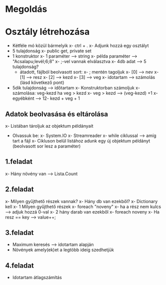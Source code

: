 ﻿# Megoldás

# Osztály létrehozása
- Kétféle mó közül bármelyik
	x- ctrl + .
	x- Adjunk hozzá egy osztályt
- 5 tulajdonság
	x- public get, private set
- 1 konstruktor
	x- 1 paraméter --> string
	x- példa paraméter --> "Acsalapu;levél;6;8"
	x- ;-vel vannak elválasztva
	x- 4db adat --> 5 tulajdonság?
	- átadott, fájlból beolvasott sort:
		x- ; mentén tagoljuk
		x- [0] --> nev
		x- [1] --> resz
		x- [2] --> kezd
		x- [3] --> veg
		x- idotartam --> számolás (lásd következő pont)
- 5dik tulajdonság --> időtartam
		x- Konstruktorban számoljuk
		x- számolása: veg-kezd ha veg > kezd
		x- veg > kezd --> (veg-kezd) +1
		x- egyébként --> 12- kezd + veg + 1

## Adatok beolvasása és eltárolása
x- Listában tároljuk az objektum példányait
- Olvassuk be:
	x- System.IO
	x- Streamreader
	x- while ciklussal --> amíg tart a fájl
	x- Cikluson belül listához adunk egy új objektum példányt (beolvasott sor lesz a paraméter)

## 1.feladat
x- Hány növény van --> Lista.Count

## 2.feladat
x- Milyen gyűjthető részek vannak?
x- Hány db van ezekből?
x- Dictionary kell
x- 1 Milyen gyűjthető részek
	x- foreach "noveny"
	x- ha a rész nem kulcs --> adjuk hozzá 0-val
x- 2 hány darab van ezekből
x- foreach noveny
x- Ha resz == key --> value++;


## 3.feladat
- Maximum keresés --> idotartam alapján
- Növények amely(ek)et a legtöbb ideig szedhetjük

## 4.feladat
- Idotartam átlagszámítás
